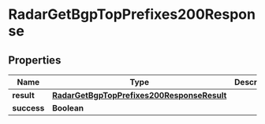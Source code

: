 

# RadarGetBgpTopPrefixes200Response


## Properties

| Name | Type | Description | Notes |
|------------ | ------------- | ------------- | -------------|
|**result** | [**RadarGetBgpTopPrefixes200ResponseResult**](RadarGetBgpTopPrefixes200ResponseResult.md) |  |  |
|**success** | **Boolean** |  |  |



